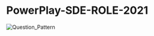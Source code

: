# PowerPlay-SDE-ROLE-2021

![Question_Pattern](https://user-images.githubusercontent.com/61516051/120076899-79d49f80-c0c5-11eb-820b-156f3a6b26e0.jpeg)
